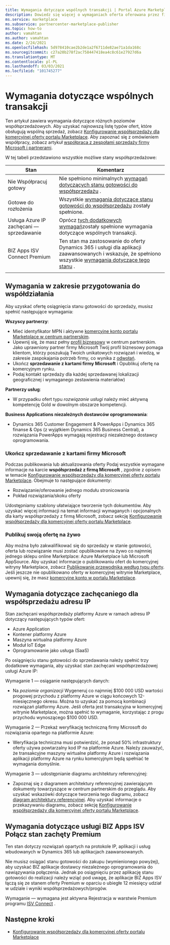 ```yaml
---
title: Wymagania dotyczące wspólnych transakcji | Portal Azure Marketplace
description: Dowiedz się więcej o wymaganiach oferta oferowana przez firmę Microsoft komercyjnej witryny Marketplace, aby zakwalifikować się do korzystania z zachęcani sprzedaży gotowej lub do sprzedaży.
ms.service: marketplace
ms.subservice: partnercenter-marketplace-publisher
ms.topic: how-to
author: vamahtan
ms.author: vamahtan
ms.date: 2/24/2021
ms.openlocfilehash: 5d978410cae2b2de1a2f6711de82ae71a1da168c
ms.sourcegitcommit: c27a20b278f2ac758447418ea4c8c61e27927d6a
ms.translationtype: MT
ms.contentlocale: pl-PL
ms.lasthandoff: 03/03/2021
ms.locfileid: "101745277"
---
```

# <a name="co-sell-requirements"></a>Wymagania dotyczące wspólnych transakcji

Ten artykuł zawiera wymagania dotyczące różnych poziomów współsprzedażowych. Aby uzyskać najnowszą listę typów ofert, które obsługują wspólną sprzedaż, zobacz  [Konfigurowanie współsprzedaży dla komercyjnej oferty portalu Marketplace](commercial-marketplace-co-sell.md). Aby zapoznać się z omówieniem współpracy, zobacz artykuł [współpraca z zespołami sprzedaży firmy Microsoft i partnerami](marketplace-co-sell.md).

W tej tabeli przedstawiono wszystkie możliwe stany współsprzedażowe:

| Stan | Komentarz |
| ------------ | ------------- |
| Nie Współpracuj gotowy | Nie spełniono minimalnych [wymagań dotyczących stanu gotowości do współsprzedażu](#requirements-for-co-sell-ready-status) . |
| Gotowe do rozłożenia | Wszystkie [wymagania dotyczące stanu gotowości do współsprzedażu](#requirements-for-co-sell-ready-status) zostały spełnione. |
| Usługa Azure IP zachęcani — sprzedawanie | Oprócz [tych dodatkowych wymagań](#requirements-for-IP-Co-sell-incentivized-status)zostały spełnione wymagania dotyczące wspólnych transakcji. |
| BIZ Apps ISV Connect Premium  | Ten stan ma zastosowanie do oferty Dynamics 365 i usługi dla aplikacji zaawansowanych i wskazuje, że spełniono wszystkie [wymagania dotyczące tego stanu](#requirements-for-biz-apps-isv-connect-premium-incentive-status) . |
|||

## <a name="requirements-for-co-sell-ready-status"></a>Wymagania w zakresie przygotowania do współdziałania

Aby uzyskać ofertę osiągnięcia stanu gotowości do sprzedaży, musisz spełnić następujące wymagania:

**Wszyscy partnerzy**:

- Mieć identyfikator MPN i aktywne [komercyjne konto portalu Marketplace w centrum partnerskim](./partner-center-portal/create-account.md).
- Upewnij się, że masz pełny [profil biznesowy](/partner-center/create-a-marketing-profile.md) w centrum partnerskim. Jako uprawniony partner firmy Microsoft Twój profil biznesowy pomaga klientom, którzy poszukują Twoich unikatowych rozwiązań i wiedzą, w zakresie zaspokajania potrzeb firmy, co wynika z [odwołań](/partner-center/referrals.md).
- Ukończ **sprzedawanie z kartami firmy Microsoft** i Opublikuj ofertę na komercyjnym rynku.
- Podaj kontakt sprzedaży dla każdej sprzedawanej lokalizacji geograficznej i wymaganego zestawienia materiałów)

**Partnerzy usług**:

- W przypadku ofert typu _rozwiązanie usługi_ należy mieć aktywną kompetencję Gold w dowolnym obszarze kompetencji.
 
**Business Applications niezależnych dostawców oprogramowania**:

- Dynamics 365 Customer Engagement & PowerApps i Dynamics 365 finanse & Ops (z wyjątkiem Dynamics 365 Business Central), a rozwiązania PowerApps wymagają rejestracji niezależnego dostawcy oprogramowania.

### <a name="complete-the-co-sell-with-microsoft-tab"></a>Ukończ sprzedawanie z kartami firmy Microsoft

Podczas publikowania lub aktualizowania oferty Podaj wszystkie wymagane informacje na karcie **współsprzedaż z firmą Microsoft** , zgodnie z opisem w temacie [Konfigurowanie współsprzedaży dla komercyjnej oferty portalu Marketplace](commercial-marketplace-co-sell.md). Obejmuje to następujące dokumenty:

- Rozwiązanie/oferowanie jednego modułu stronicowania
- Pokład rozwiązania/skoku oferty

Udostępniamy szablony ułatwiające tworzenie tych dokumentów. Aby uzyskać więcej informacji na temat informacji wymaganych i opcjonalnych dla karty współsprzedaży z firmą Microsoft, zobacz sekcję [Konfigurowanie współsprzedaży dla komercyjnej oferty portalu Marketplace](commercial-marketplace-co-sell.md).

### <a name="publish-your-offer-live"></a>Publikuj swoją ofertę na żywo

Aby można było zakwalifikować się do sprzedaży w stanie gotowości, oferta lub rozwiązanie musi zostać opublikowane na żywo co najmniej jednego sklepu online Marketplace: Azure Marketplace lub Microsoft AppSource. Aby uzyskać informacje o publikowaniu ofert do komercyjnej witryny Marketplace, zobacz [Publikowanie przewodnika według typu oferty](publisher-guide-by-offer-type.md). Jeśli jeszcze nie opublikowano oferty w komercyjnej witrynie Marketplace, upewnij się, że masz [komercyjne konto w portalu Marketplace](./partner-center-portal/create-account.md).

## <a name="requirements-for-ip-co-sell-incentivized-status"></a>Wymagania dotyczące zachęcaniego dla współsprzedażu adresu IP

Stan zachęcani współsprzedaży platformy Azure w ramach adresu IP dotyczący następujących typów ofert:

- Azure Application
- Kontener platformy Azure
- Maszyna wirtualna platformy Azure
- Moduł IoT Edge
- Oprogramowanie jako usługa (SaaS)

Po osiągnięciu stanu gotowości do sprzedawania należy spełnić trzy dodatkowe wymagania, aby uzyskać stan zachęcani współsprzedażowej usługi Azure IP:

Wymaganie 1 — osiąganie następujących danych:

- Na _poziomie organizacji_ Wygeneruj co najmniej $100 000 USD wartości progowej przychodu z platformy Azure w ciągu końcowych 12-miesięcznego okresu. Można to uzyskać za pomocą kombinacji rozwiązań platformy Azure. Jeśli oferta jest transakcyjna w komercyjnej witrynie Marketplace, można spełnić to wymaganie, korzystając z progu przychodu wynoszącego $100 000 USD.

Wymaganie 2 — Przekaż weryfikację techniczną firmy Microsoft do rozwiązania opartego na platformie Azure:
- Weryfikacja techniczna musi potwierdzić, że ponad 50% infrastruktury oferty używa powtarzalny kod IP na platformie Azure. Należy zauważyć, że transakcyjne maszyny wirtualne platformy Azure i rozwiązania aplikacji platformy Azure na rynku komercyjnym będą spełniać te wymagania domyślnie.

Wymaganie 3 — udostępnianie diagramu architektury referencyjnej:
- Zapoznaj się z diagramem architektury referencyjnej zawierającym dokumenty towarzyszące w centrum partnerskim do przeglądu. Aby uzyskać wskazówki dotyczące tworzenia tego diagramu, zobacz [diagram architektury referencyjnej](reference-architecture-diagram.md). Aby uzyskać informacje o przekazywaniu diagramu, zobacz sekcję [Konfigurowanie współsprzedaży dla komercyjnej oferty portalu Marketplace](commercial-marketplace-co-sell.md).

## <a name="requirements-for-biz-apps-isv-connect-premium-incentive-status"></a>Wymagania dotyczące usługi BIZ Apps ISV Połącz stan zachęty Premium

Ten stan dotyczy rozwiązań opartych na protokole IP, aplikacji i usług wbudowanych w Dynamics 365 lub aplikacjach zaawansowanych.

Nie musisz osiągać stanu gotowości do zakupu (wymienionego powyżej), aby uzyskać BIZ aplikacje dostawcy niezależnego oprogramowania do nawiązywania połączenia. Jednak po osiągnięciu przez aplikację stanu gotowości do realizacji należy wziąć pod uwagę, że aplikacje BIZ Apps ISV łączą się ze stanem oferty Premium w oparciu o ubiegłe 12 miesięcy udział w udziale i wyniki współsprzedażowych/progów.

Wymaganie — wymagana jest aktywna Rejestracja w warstwie Premium programu [ISV Connect](business-applications-isv-program.md) .

## <a name="next-steps"></a>Następne kroki

- [Konfigurowanie współsprzedaży dla komercyjnej oferty portalu Marketplace](commercial-marketplace-co-sell.md)
